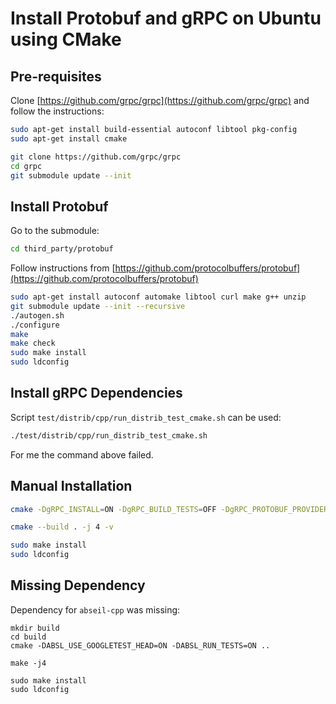 # Install Protobuf and gRPC on Ubuntu using CMake

## Pre-requisites
Clone [https://github.com/grpc/grpc](https://github.com/grpc/grpc) and follow the instructions:

```bash
sudo apt-get install build-essential autoconf libtool pkg-config
sudo apt-get install cmake

git clone https://github.com/grpc/grpc
cd grpc
git submodule update --init
```

## Install Protobuf
Go to the submodule:
```bash
cd third_party/protobuf
```

Follow instructions from [https://github.com/protocolbuffers/protobuf](https://github.com/protocolbuffers/protobuf)
```bash
sudo apt-get install autoconf automake libtool curl make g++ unzip
git submodule update --init --recursive
./autogen.sh
./configure
make
make check
sudo make install
sudo ldconfig 
```

## Install gRPC Dependencies
Script `test/distrib/cpp/run_distrib_test_cmake.sh` can be used:
```bash
./test/distrib/cpp/run_distrib_test_cmake.sh
```

For me the command above failed.

## Manual Installation
```bash
cmake -DgRPC_INSTALL=ON -DgRPC_BUILD_TESTS=OFF -DgRPC_PROTOBUF_PROVIDER=package -DgRPC_ZLIB_PROVIDER=package -DgRPC_CARES_PROVIDER=package -DgRPC_SSL_PROVIDER=package -DCMAKE_BUILD_TYPE=Release ../..

cmake --build . -j 4 -v

sudo make install
sudo ldconfig
```

## Missing Dependency
Dependency for `abseil-cpp` was missing:
```
mkdir build
cd build
cmake -DABSL_USE_GOOGLETEST_HEAD=ON -DABSL_RUN_TESTS=ON ..

make -j4

sudo make install
sudo ldconfig
```